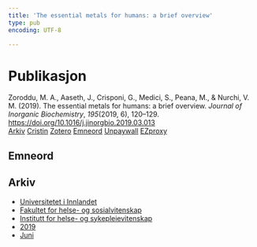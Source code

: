 ```yaml
---
title: 'The essential metals for humans: a brief overview'
type: pub
encoding: UTF-8

---
```

<h1>Publikasjon</h1>
<article id="csl-bib-container-BW4A4FH7" class="csl-bib-container">
  <div class="csl-bib-body"> <div class="csl-entry">Zoroddu, M. A., Aaseth, J., Crisponi, G., Medici, S., Peana, M., &#38; Nurchi, V. M. (2019). The essential metals for humans: a brief overview. <i>Journal of Inorganic Biochemistry</i>, <i>195</i>(2019, 6), 120–129. <a href="https://doi.org/10.1016/j.jinorgbio.2019.03.013">https://doi.org/10.1016/j.jinorgbio.2019.03.013</a></div> </div>
  <div class="csl-bib-buttons">
    <a href="#taxonomy-article-BW4A4FH7" alt="archive" class="csl-bib-button">Arkiv</a>
    <a href="https://app.cristin.no/results/show.jsf?id=1703170" alt="Cristin" class="csl-bib-button">Cristin</a>
    <a href="http://zotero.org/groups/5881554/items/BW4A4FH7" alt="Zotero" class="csl-bib-button">Zotero</a>
    <a href="#keywords-article-BW4A4FH7" alt="keywords" class="csl-bib-button">Emneord</a>
    <a href="https://doi.org/10.1016/j.jinorgbio.2019.03.013" alt="Unpaywall" class="csl-bib-button">Unpaywall</a>
    <a href="https://doi.org/10.1016/j.jinorgbio.2019.03.013" alt="EZproxy" class="csl-bib-button">EZproxy</a>
  </div>
  <div id="csl-bib-meta-container-BW4A4FH7"></div>
</article>
<div id="csl-bib-meta-BW4A4FH7" class="csl-bib-meta">
  <article id="keywords-article-BW4A4FH7" class="keywords-article">
    <h1>Emneord</h1>
    
  </article>
  <article id="taxonomy-article-BW4A4FH7" class="taxonomy-article">
    <h1>Arkiv</h1>
    <ul>
      <li>
        <a href="/nn/archive/?key=3DCRN523">Universitetet i Innlandet</a>
      </li>
      <li>
        <a href="/nn/archive/?key=IDKFS3MX">Fakultet for helse- og sosialvitenskap</a>
      </li>
      <li>
        <a href="/nn/archive/?key=GTV4ECMZ">Institutt for helse- og sykepleievitenskap</a>
      </li>
      <li>
        <a href="/nn/archive/?key=E7THIEEM">2019</a>
      </li>
      <li>
        <a href="/nn/archive/?key=R3IIEVI9">Juni</a>
      </li>
    </ul>
  </article>
</div>
